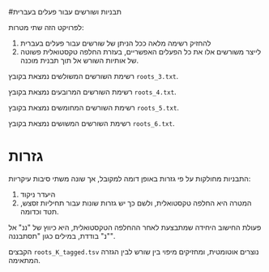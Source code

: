 #תבניות ושורשים עבור פעלים בעברית 

לפרויקט הזה שתי מטרות:
1. להחזיק רשימה מלאה ככל הניתן של שורשים עבור פעלים בעברית
2. לייצר משורשים אלו את כל הפעלים האפשריים, בעזרת החלפה טקסטואלית פשוטה של אותיות השורש אל תוך תבנית מוכנה.

רשימת השורשים המשולשים נמצאת בקובץ `roots_3.txt`.

רשימת השורשים המרובעים נמצאת בקובץ `roots_4.txt`.

רשימת השורשים המחומשים נמצאת בקובץ `roots_5.txt`.

רשימת השורשים המשושים נמצאת בקובץ `roots_6.txt`.

#  גזרות
התבניות מחולקות על פי גזרות באופן דומה למקובל, אך שונה משתי סיבות עיקריות:
1. היעדר ניקוד
2. המטרה היא החלפה טקסטואלית, ולשם כך יש גזרות שונות עבור תחיליות זסצש, תטד וכדומה.

פעולת החישוב היחידה שמתבצעת לאחר ההחלפה הטקסטואלית, היא כיווץ של "ננ" אל "נ" בודדת, במילים כגון "תסתבננה".

 הקבצים `roots_K_tagged.tsv` נוצרים אוטומטית, ומחזיקים מיפוי בין שורש לבין הגזרה המתאימה.
 